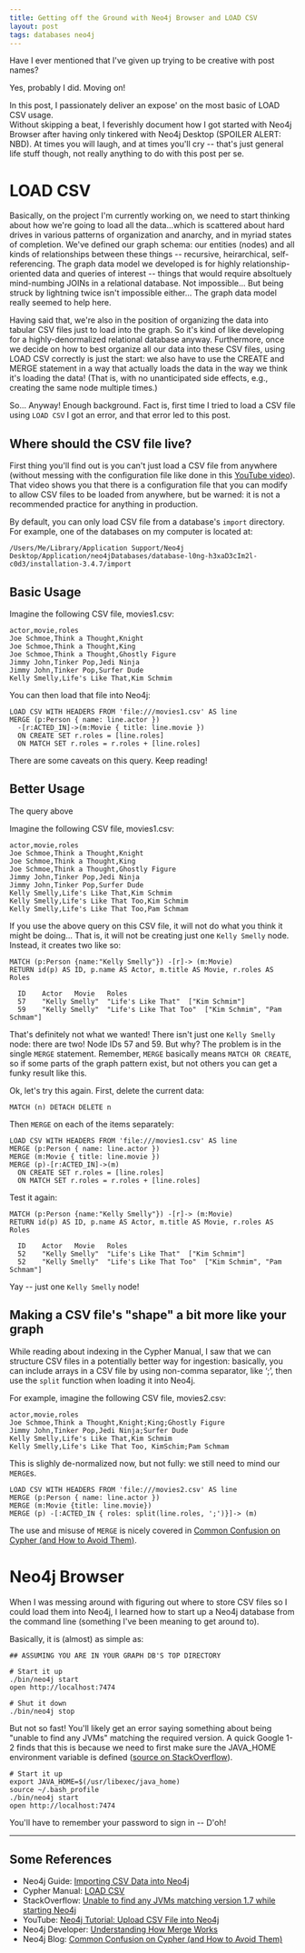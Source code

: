 ```yaml
---
title: Getting off the Ground with Neo4j Browser and LOAD CSV
layout: post
tags: databases neo4j
---
```


Have I ever mentioned that I've given up trying to be creative with post names?  

Yes, probably I did.  Moving on!

In this post, I passionately deliver an expose' on the most basic of LOAD CSV usage.  
Without skipping a beat, I feverishly document how I got started with Neo4j Browser after having only 
tinkered with Neo4j Desktop (SPOILER ALERT: NBD).  At times you will laugh, and at times you'll
cry -- that's just general life stuff though, not really anything to do with this post per se.  

# LOAD CSV
Basically, on the project I'm currently working on, we need to start thinking about how we're going to
load all the data...which is scattered about hard drives in various patterns of organization and anarchy, 
and in myriad states of completion.  We've defined our graph schema: our entities (nodes) and all kinds of 
relationships between these things -- recursive, heirarchical, self-referencing. The graph data model 
we developed is for highly relationship-oriented data and queries of interest -- things that would
require absoltuely mind-numbing JOINs in a relational database.  Not impossible... But being struck
by lightning twice isn't impossible either... The graph data model really seemed to help here.  

Having said that, we're also in the position of organizing the data into tabular CSV files just to load into
the graph.  So it's kind of like developing for a highly-denormalized relational database anyway.  Furthermore,
once we decide on how to best organize all our data into these CSV files, using LOAD CSV correctly is just
the start: we also have to use the CREATE and MERGE statement in a way that actually loads the data
in the way we think it's loading the data!  (That is, with no unanticipated side effects, e.g., creating the
same node multiple times.)

So... Anyway!  Enough background.  Fact is, first time I tried to load a CSV file using `LOAD CSV` I got 
an error, and that error led to this post.

## Where should the CSV file live?
First thing you'll find out is you can't just load a CSV file from anywhere
(without messing with the configuration file like done in this 
[YouTube video](https://www.youtube.com/watch?v=JhZaCw94r40)).  That video shows you that there is a
configuration file that you can modify to allow CSV files to be loaded from anywhere, but be warned: it
is not a recommended practice for anything in production.

By default, you can only load CSV file from a database's `import` directory.  For example,
one of the databases on my computer is located at:
```
/Users/Me/Library/Application Support/Neo4j Desktop/Application/neo4jDatabases/database-l0ng-h3xaD3cIm2l-c0d3/installation-3.4.7/import
```

## Basic Usage
Imagine the following CSV file, movies1.csv:
```
actor,movie,roles
Joe Schmoe,Think a Thought,Knight
Joe Schmoe,Think a Thought,King
Joe Schmoe,Think a Thought,Ghostly Figure
Jimmy John,Tinker Pop,Jedi Ninja
Jimmy John,Tinker Pop,Surfer Dude
Kelly Smelly,Life's Like That,Kim Schmim
```

You can then load that file into Neo4j:
```
LOAD CSV WITH HEADERS FROM 'file:///movies1.csv' AS line
MERGE (p:Person { name: line.actor })
  -[r:ACTED_IN]->(m:Movie { title: line.movie })
  ON CREATE SET r.roles = [line.roles]
  ON MATCH SET r.roles = r.roles + [line.roles]
```

There are some caveats on this query. Keep reading!

## Better Usage
The query above

Imagine the following CSV file, movies1.csv:
```
actor,movie,roles
Joe Schmoe,Think a Thought,Knight
Joe Schmoe,Think a Thought,King
Joe Schmoe,Think a Thought,Ghostly Figure
Jimmy John,Tinker Pop,Jedi Ninja
Jimmy John,Tinker Pop,Surfer Dude
Kelly Smelly,Life's Like That,Kim Schmim
Kelly Smelly,Life's Like That Too,Kim Schmim
Kelly Smelly,Life's Like That Too,Pam Schmam
```

If you use the above query on this CSV file, it will not do what you think it might be doing... That is,
it will not be creating just one `Kelly Smelly` node.  Instead, it creates two like so:

```
MATCH (p:Person {name:"Kelly Smelly"}) -[r]-> (m:Movie)
RETURN id(p) AS ID, p.name AS Actor, m.title AS Movie, r.roles AS Roles

  ID	Actor	Movie	Roles
  57	"Kelly Smelly"	"Life's Like That"	["Kim Schmim"]
  59	"Kelly Smelly"	"Life's Like That Too"	["Kim Schmim", "Pam Schmam"]
```

That's definitely not what we wanted!  There isn't just one `Kelly Smelly` node: there are two!  Node IDs 57
and 59.  But why? The problem is in the single `MERGE` statement.  Remember,
`MERGE` basically means `MATCH OR CREATE`, so if some parts of the graph pattern exist, but not others
you can get a funky result like this.

Ok, let's try this again.  First, delete the current data:
```
MATCH (n) DETACH DELETE n
```

Then `MERGE` on each of the items separately:  
```
LOAD CSV WITH HEADERS FROM 'file:///movies1.csv' AS line
MERGE (p:Person { name: line.actor })
MERGE (m:Movie { title: line.movie })
MERGE (p)-[r:ACTED_IN]->(m) 
  ON CREATE SET r.roles = [line.roles]
  ON MATCH SET r.roles = r.roles + [line.roles]
```

Test it again:
```
MATCH (p:Person {name:"Kelly Smelly"}) -[r]-> (m:Movie)
RETURN id(p) AS ID, p.name AS Actor, m.title AS Movie, r.roles AS Roles

  ID	Actor	Movie	Roles
  52	"Kelly Smelly"	"Life's Like That"	["Kim Schmim"]
  52	"Kelly Smelly"	"Life's Like That Too"	["Kim Schmim", "Pam Schmam"]
```

Yay -- just one `Kelly Smelly` node!  

## Making a CSV file's "shape" a bit more like your graph
While reading about indexing in the Cypher Manual, I saw that we can structure CSV files in a potentially
better way for ingestion:  basically, you can include arrays in a CSV file by using non-comma separator, like ‘;’,
then use the `split` function when loading it into Neo4j.

For example, imagine the following CSV file, movies2.csv:
```
actor,movie,roles
Joe Schmoe,Think a Thought,Knight;King;Ghostly Figure
Jimmy John,Tinker Pop,Jedi Ninja;Surfer Dude
Kelly Smelly,Life's Like That,Kim Schmim
Kelly Smelly,Life's Like That Too, KimSchim;Pam Schmam
```

This is slighly de-normalized now, but not fully: we still need to mind our `MERGE`s.  
```
LOAD CSV WITH HEADERS FROM 'file:///movies2.csv' AS line
MERGE (p:Person { name: line.actor })
MERGE (m:Movie {title: line.movie})
MERGE (p) -[:ACTED_IN { roles: split(line.roles, ';')}]-> (m)
```

The use and misuse of `MERGE` is nicely covered in 
[Common Confusion on Cypher (and How to Avoid Them)](https://neo4j.com/blog/common-confusions-cypher/).


# Neo4j Browser
When I was messing around with figuring out where to store CSV files so I could load them into Neo4j, 
I learned how to start up a Neo4j database from the command line (something I've been meaning to get 
around to).

Basically, it is (almost) as simple as:
```
## ASSUMING YOU ARE IN YOUR GRAPH DB'S TOP DIRECTORY

# Start it up
./bin/neo4j start
open http://localhost:7474

# Shut it down
./bin/neo4j stop
```

But not so fast!  You'll likely get an error saying something about being "unable to find any JVMs"
matching the required version.  A quick Google 1-2 finds that this is because we need to first make sure
the JAVA_HOME environment variable is defined ([source on StackOverflow](https://stackoverflow.com/questions/29731193/unable-to-find-any-jvms-matching-version-1-7-while-starting-neo4j)).

```
# Start it up
export JAVA_HOME=$(/usr/libexec/java_home)
source ~/.bash_profile
./bin/neo4j start
open http://localhost:7474
```

You'll have to remember your password to sign in -- D'oh!

-------------------------------------------

## Some References
* Neo4j Guide: [Importing CSV Data into Neo4j](https://neo4j.com/developer/guide-import-csv/)
* Cypher Manual: [LOAD CSV](https://neo4j.com/docs/cypher-manual/current/clauses/load-csv/)
* StackOverflow: [Unable to find any JVMs matching version 1.7 while starting Neo4j](https://stackoverflow.com/questions/29731193/unable-to-find-any-jvms-matching-version-1-7-while-starting-neo4j)
* YouTube: [Neo4j Tutorial: Upload CSV File into Neo4j](https://www.youtube.com/watch?v=JhZaCw94r40) 
* Neo4j Developer: [Understanding How Merge Works](https://neo4j.com/developer/kb/understanding-how-merge-works/)
* Neo4j Blog: [Common Confusion on Cypher (and How to Avoid Them)](https://neo4j.com/blog/common-confusions-cypher/)

